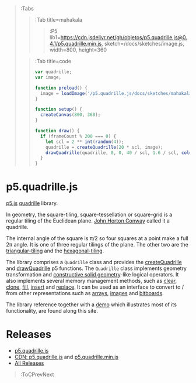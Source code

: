 > :Tabs
> > :Tab title=mahakala
> > 
> > > :P5 lib1=https://cdn.jsdelivr.net/gh/objetos/p5.quadrille.js@0.4.1/p5.quadrille.min.js, sketch=/docs/sketches/image.js, width=800, height=360
>
> > :Tab title=code
> >
> > ```js | image.js
> > var quadrille;
> > var image;
> > 
> > function preload() {
> >   image = loadImage('/p5.quadrille.js/docs/sketches/mahakala.jpg');
> > }
> > 
> > function setup() {
> >   createCanvas(800, 360);
> > }
> > 
> > function draw() {
> >   if (frameCount % 200 === 0) {
> >     let scl = 2 ** int(random(4));
> >     quadrille = createQuadrille(20 * scl, image);
> >     drawQuadrille(quadrille, 0, 0, 40 / scl, 1.6 / scl, color(random(255)));
> >   }
> > }

# p5.quadrille.js

[p5.js](https://p5js.org/) [quadrille](https://en.wikipedia.org/wiki/Square_tiling) library.

In geometry, the square-tiling, square-tessellation or square-grid is a regular tiling of the Euclidean plane. [John Horton Conway](https://en.wikipedia.org/wiki/John_Horton_Conway) called it a quadrille.

The internal angle of the square is π/2 so four squares at a point make a full 2π angle. It is one of three regular tilings of the plane. The other two are the [triangular-tiling](https://en.wikipedia.org/wiki/Triangular_tiling) and the [hexagonal-tiling](https://en.wikipedia.org/wiki/Hexagonal_tiling).

The library comprises a `Quadrille` class and provides the [createQuadrille](/docs/p5-fx/create_quadrille) and [drawQuadrille](/docs/p5-fx/draw_quadrille) p5 functions. The `Quadrille` class implements geometry transformation and [constructive solid geometry](https://en.wikipedia.org/wiki/Constructive_solid_geometry)-like logical operators. It also implements several memory management methods, such as [clear](/docs/io/clear), [clone](/docs/io/clone), [fill](/docs/io/fill), [insert](/docs/io/insert) and [replace](/docs/io/replace). It can be used as an interface to convert to / from other representations such as [arrays](https://developer.mozilla.org/en-US/docs/Web/JavaScript/Reference/Global_Objects/Array), [images](https://p5js.org/reference/#/p5.Image) and [bitboards](https://en.wikipedia.org/wiki/Bitboard).

The library reference together with a [demo](/docs/demo) which illustrates most of its functionality, are found along this site.

# Releases

- [p5.quadrille.js](https://raw.githubusercontent.com/objetos/p5.quadrille.js/main/p5.quadrille.js)
- [CDN: p5.quadrille.js](https://cdn.jsdelivr.net/gh/objetos/p5.quadrille.js/p5.quadrille.js) and [p5.quadrille.min.js](https://cdn.jsdelivr.net/gh/objetos/p5.quadrille.js/p5.quadrille.min.js)
- [All Releases](https://github.com/objetos/p5.quadrille.js/releases)

> :ToCPrevNext